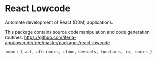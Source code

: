 # React Lowcode

Automate development of React (DOM) applications.

This package contains source code manipulation and code generation routines.
https://github.com/iteria-app/lowcode/tree/master/packages/react-lowcode

```
import { ast, attributes, clone, devtools, functions, io, routes }
```
